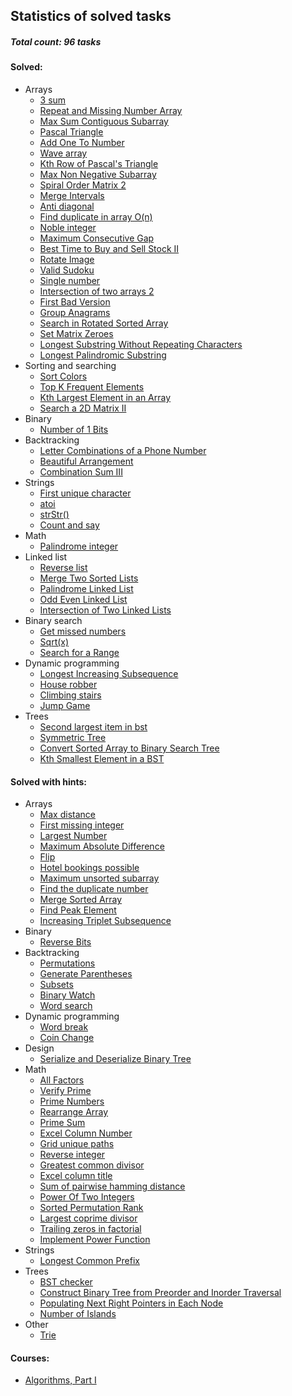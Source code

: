 ## Statistics of solved tasks

##### Total count: 96 tasks

#### Solved:
  - Arrays
    - [3 sum](https://github.com/ZakharDolozhevskiy/coding-interviews/blob/master/arrays/3sum.js)
    - [Repeat and Missing Number Array](https://github.com/ZakharDolozhevskiy/coding-interviews/blob/master/arrays/repeat-and-missing-number-array.js)
    - [Max Sum Contiguous Subarray](https://github.com/ZakharDolozhevskiy/coding-interviews/blob/master/arrays/max-sum-contiguous-subarray.js)
    - [Pascal Triangle](https://github.com/ZakharDolozhevskiy/coding-interviews/blob/master/arrays/pascal-triangle.js)
    - [Add One To Number](https://github.com/ZakharDolozhevskiy/coding-interviews/blob/master/arrays/add-one-to-number.js)
    - [Wave array](https://github.com/ZakharDolozhevskiy/coding-interviews/blob/master/arrays/wave-array.js)
    - [Kth Row of Pascal's Triangle](https://github.com/ZakharDolozhevskiy/coding-interviews/blob/master/arrays/kth-row-of-pascals-triangle.js)
    - [Max Non Negative Subarray](https://github.com/ZakharDolozhevskiy/coding-interviews/blob/master/arrays/max-non-negative-subarray.js)
    - [Spiral Order Matrix 2](https://github.com/ZakharDolozhevskiy/coding-interviews/blob/master/arrays/spiral-order-matrix-ii.js)
    - [Merge Intervals](https://github.com/ZakharDolozhevskiy/coding-interviews/blob/master/arrays/merge-intervals.js)
    - [Anti diagonal](https://github.com/ZakharDolozhevskiy/coding-interviews/blob/master/arrays/anti-diagonals.js)
    - [Find duplicate in array O(n)](https://github.com/ZakharDolozhevskiy/coding-interviews/blob/master/arrays/find-duplicate-in-array.js)
    - [Noble integer](https://github.com/ZakharDolozhevskiy/coding-interviews/blob/master/arrays/noble-integer.js)
    - [Maximum Consecutive Gap](https://github.com/ZakharDolozhevskiy/coding-interviews/blob/master/arrays/maximum-consecutive-gap.js)
    - [Best Time to Buy and Sell Stock II](https://github.com/ZakharDolozhevskiy/coding-interviews/blob/master/arrays/stocks-2.js)
    - [Rotate Image](https://github.com/ZakharDolozhevskiy/coding-interviews/blob/master/arrays/rotate-Image.js)
    - [Valid Sudoku](https://github.com/ZakharDolozhevskiy/coding-interviews/blob/master/arrays/valid-sudoku.js)
    - [Single number](https://github.com/ZakharDolozhevskiy/coding-interviews/blob/master/arrays/single-number.js)
    - [Intersection of two arrays 2](https://github.com/ZakharDolozhevskiy/coding-interviews/blob/master/arrays/intersection-of-two-arrays-2.js)
    - [First Bad Version](https://github.com/ZakharDolozhevskiy/coding-interviews/blob/master/arrays/first-bad-version.js)
    - [Group Anagrams](https://github.com/ZakharDolozhevskiy/coding-interviews/blob/master/arrays/group-anagrams.js)
    - [Search in Rotated Sorted Array](https://github.com/ZakharDolozhevskiy/coding-interviews/blob/master/arrays/search-in-rotated-sorted-array.js)
    - [Set Matrix Zeroes](https://github.com/ZakharDolozhevskiy/coding-interviews/blob/master/arrays/set-matrix-zeroes.js)
    - [Longest Substring Without Repeating Characters](https://github.com/ZakharDolozhevskiy/coding-interviews/blob/master/arrays/longest-substring.js)
    - [Longest Palindromic Substring](https://github.com/ZakharDolozhevskiy/coding-interviews/blob/master/arrays/longest-palindromic-substring.js)
  - Sorting and searching
    - [Sort Colors](https://github.com/ZakharDolozhevskiy/coding-interviews/blob/master/arrays/sort-colors.js)
    - [Top K Frequent Elements](https://github.com/ZakharDolozhevskiy/coding-interviews/blob/master/arrays/top-k-frequent.js)
    - [Kth Largest Element in an Array](https://github.com/ZakharDolozhevskiy/coding-interviews/blob/master/arrays/find-k-largest.js)
    - [Search a 2D Matrix II](https://github.com/ZakharDolozhevskiy/coding-interviews/blob/master/binary/search-2D-Matrix.js)
  - Binary
    - [Number of 1 Bits](https://github.com/ZakharDolozhevskiy/coding-interviews/blob/master/binary/umber-of-1-Bits.js)
  - Backtracking
    - [Letter Combinations of a Phone Number](https://github.com/ZakharDolozhevskiy/coding-interviews/backtracking/letter-combinations.js)
    - [Beautiful Arrangement](https://github.com/ZakharDolozhevskiy/coding-interviews/backtracking/beautiful-arrangement.js)
    - [Combination Sum III](https://github.com/ZakharDolozhevskiy/coding-interviews/backtracking/combination-sum-3.js)
  - Strings
    - [First unique character](https://github.com/ZakharDolozhevskiy/coding-interviews/blob/master/strings/first-unique-character.js)
    - [atoi](https://github.com/ZakharDolozhevskiy/coding-interviews/blob/master/strings/atoi.js)
    - [strStr()](https://github.com/ZakharDolozhevskiy/coding-interviews/blob/master/strings/strStr().js)
    - [Count and say](https://github.com/ZakharDolozhevskiy/coding-interviews/blob/master/strings/count-and-say.js)
  - Math
    - [Palindrome integer](https://github.com/ZakharDolozhevskiy/coding-interviews/blob/master/math/palindrome-integer.js)
  - Linked list
    - [Reverse list](https://github.com/ZakharDolozhevskiy/coding-interviews/blob/master/linked-list/reverse-list.js)
    - [Merge Two Sorted Lists](https://github.com/ZakharDolozhevskiy/coding-interviews/blob/master/linked-list/merge-sorted-lists.js)
    - [Palindrome Linked List](https://github.com/ZakharDolozhevskiy/coding-interviews/blob/master/linked-list/palindrome-linked-list.js)
    - [Odd Even Linked List](https://github.com/ZakharDolozhevskiy/coding-interviews/blob/master/linked-list/odd-even-linked-list.js)
    - [Intersection of Two Linked Lists](https://github.com/ZakharDolozhevskiy/coding-interviews/blob/master/linked-list/intersection-of-2-lists.js)
  - Binary search
    - [Get missed numbers](https://github.com/ZakharDolozhevskiy/coding-interviews/blob/master/binary-search/get-missed-numbers.js)
    - [Sqrt(x)](https://github.com/ZakharDolozhevskiy/coding-interviews/blob/master/binary-search/sqrtx.js)
    - [Search for a Range](https://github.com/ZakharDolozhevskiy/coding-interviews/blob/master/binary-search/search-range.js)
  - Dynamic programming
    - [Longest Increasing Subsequence](https://github.com/ZakharDolozhevskiy/coding-interviews/blob/master/dynamic-programming/longest-increasing-subsequence.js)
    - [House robber](https://github.com/ZakharDolozhevskiy/coding-interviews/blob/master/dynamic-programming/house-robber.js)
    - [Climbing stairs](https://github.com/ZakharDolozhevskiy/coding-interviews/blob/master/dynamic-programming/climbing-stairs.js)
    - [Jump Game](https://github.com/ZakharDolozhevskiy/coding-interviews/blob/master/dynamic-programming/jump-game.js)
  - Trees
    - [Second largest item in bst](https://github.com/ZakharDolozhevskiy/coding-interviews/blob/master/trees/second-largest-item-in-bst.js)
    - [Symmetric Tree](https://github.com/ZakharDolozhevskiy/coding-interviews/blob/master/trees/symmetric-tree.js)
    - [Convert Sorted Array to Binary Search Tree](https://github.com/ZakharDolozhevskiy/coding-interviews/blob/master/trees/sorted-array-to-bst.js)
    - [Kth Smallest Element in a BST](https://github.com/ZakharDolozhevskiy/coding-interviews/blob/master/trees/kth-smallest-elem-in-bst.js)
#### Solved with hints:
  - Arrays
    - [Max distance](https://github.com/ZakharDolozhevskiy/coding-interviews/blob/master/arrays/max-distance.js)
    - [First missing integer](https://github.com/ZakharDolozhevskiy/coding-interviews/blob/master/arrays/first-missing-integer.js)
    - [Largest Number](https://github.com/ZakharDolozhevskiy/coding-interviews/blob/master/arrays/largest-number.js)
    - [Maximum Absolute Difference](https://github.com/ZakharDolozhevskiy/coding-interviews/blob/master/arrays/maximum-absolute-difference.js)
    - [Flip](https://github.com/ZakharDolozhevskiy/coding-interviews/blob/master/arrays/flip.js)
    - [Hotel bookings possible](https://github.com/ZakharDolozhevskiy/coding-interviews/blob/master/arrays/hotel-bookings-possible.js)
    - [Maximum unsorted subarray](https://github.com/ZakharDolozhevskiy/coding-interviews/blob/master/arrays/maximum-unsorted-subarray.js)
    - [Find the duplicate number](https://github.com/ZakharDolozhevskiy/coding-interviews/blob/master/arrays/find-the-duplicate-number.js)
    - [Merge Sorted Array](https://github.com/ZakharDolozhevskiy/coding-interviews/blob/master/arrays/merge-sorted-array.js)
    - [Find Peak Element](https://github.com/ZakharDolozhevskiy/coding-interviews/blob/master/arrays/find-peak-element.js)
    - [Increasing Triplet Subsequence](https://github.com/ZakharDolozhevskiy/coding-interviews/blob/master/arrays/increasing-triplet-subsequence.js)
  - Binary
    - [Reverse Bits](https://github.com/ZakharDolozhevskiy/coding-interviews/blob/master/binary/reverse-bits.js)
  - Backtracking
    - [Permutations](https://github.com/ZakharDolozhevskiy/coding-interviews/backtracking/permutations.js)
    - [Generate Parentheses](https://github.com/ZakharDolozhevskiy/coding-interviews/backtracking/generate-parentheses.js)
    - [Subsets](https://github.com/ZakharDolozhevskiy/coding-interviews/backtracking/subsets.js)
    - [Binary Watch](https://github.com/ZakharDolozhevskiy/coding-interviews/backtracking/binary-watch.js)
    - [Word search](https://github.com/ZakharDolozhevskiy/coding-interviews/backtracking/word-search.js)
  - Dynamic programming
    - [Word break](https://github.com/ZakharDolozhevskiy/coding-interviews/blob/master/dynamic-programming/word-break.js)
    - [Coin Change](https://github.com/ZakharDolozhevskiy/coding-interviews/blob/master/dynamic-programming/coins-change.js)
  - Design
    - [Serialize and Deserialize Binary Tree](https://github.com/ZakharDolozhevskiy/coding-interviews/blob/master/design/serialize-deserialize-bst.js)
  - Math
    - [All Factors](https://github.com/ZakharDolozhevskiy/coding-interviews/blob/master/math/all-factors.js)
    - [Verify Prime](https://github.com/ZakharDolozhevskiy/coding-interviews/blob/master/math/verify-prime.js)
    - [Prime Numbers](https://github.com/ZakharDolozhevskiy/coding-interviews/blob/master/math/prime-numbers.js)
    - [Rearrange Array](https://github.com/ZakharDolozhevskiy/coding-interviews/blob/master/math/rearrange-array.js)
    - [Prime Sum](https://github.com/ZakharDolozhevskiy/coding-interviews/blob/master/math/prime-sum.js)
    - [Excel Column Number](https://github.com/ZakharDolozhevskiy/coding-interviews/blob/master/math/excel-column-number.js)
    - [Grid unique paths](https://github.com/ZakharDolozhevskiy/coding-interviews/blob/master/math/grid-unique-paths.js)
    - [Reverse integer](https://github.com/ZakharDolozhevskiy/coding-interviews/blob/master/math/reverse-integer.js)
    - [Greatest common divisor](https://github.com/ZakharDolozhevskiy/coding-interviews/blob/master/math/greatest-common-divisor.js)
    - [Excel column title](https://github.com/ZakharDolozhevskiy/coding-interviews/blob/master/math/excel-column-title.js)
    - [Sum of pairwise hamming distance](https://github.com/ZakharDolozhevskiy/coding-interviews/blob/master/math/sum-of-pairwise-hamming-distance.js)
    - [Power Of Two Integers](https://github.com/ZakharDolozhevskiy/coding-interviews/blob/master/math/power-of-two-integers.js)
    - [Sorted Permutation Rank](https://github.com/ZakharDolozhevskiy/coding-interviews/blob/master/math/sorted-permutation-rank.js)
    - [Largest coprime divisor](https://github.com/ZakharDolozhevskiy/coding-interviews/blob/master/math/largest-coprime-divisor.js)
    - [Trailing zeros in factorial](https://github.com/ZakharDolozhevskiy/coding-interviews/blob/master/math/trailing-zeros-in-factorial.js)
    - [Implement Power Function](https://github.com/ZakharDolozhevskiy/coding-interviews/blob/master/binary-search/powx-n.js)
  - Strings
    - [Longest Common Prefix](https://github.com/ZakharDolozhevskiy/coding-interviews/blob/master/strings/longest-common-prefix.js)
  - Trees
    - [BST checker](https://github.com/ZakharDolozhevskiy/coding-interviews/blob/master/trees/bst-checker.js)
    - [Construct Binary Tree from Preorder and Inorder Traversal](https://github.com/ZakharDolozhevskiy/coding-interviews/blob/master/trees/construct-bst.js)
    - [Populating Next Right Pointers in Each Node](https://github.com/ZakharDolozhevskiy/coding-interviews/blob/master/trees/next-right-pointer.js)
    - [Number of Islands](https://github.com/ZakharDolozhevskiy/coding-interviews/blob/master/trees/number-of-Islands.js)
  - Other
    - [Trie](https://github.com/ZakharDolozhevskiy/coding-interviews/blob/master/other/trie.js)
    
#### Courses:
  - [Algorithms, Part I](https://www.coursera.org/learn/algorithms-part1/home/welcome)